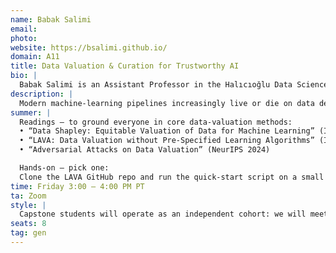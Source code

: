 ```yaml
---
name: Babak Salimi 
email: 
photo: 
website: https://bsalimi.github.io/
domain: A11
title: Data Valuation & Curation for Trustworthy AI
bio: |
  Babak Salimi is an Assistant Professor in the Halıcıoğlu Data Science Institute at UC San Diego. His research lies at the intersection of data management and machine learning, with a focus on building reliable, safe, and robust data-driven systems. He develops methods and tools that enhance the transparency and dependability of algorithmic decision-making, empowering practitioners to make informed and confident choices.
description: |
  Modern machine-learning pipelines increasingly live or die on data decisions—what to keep, what to toss, what to label next, and how much each record is “worth.” This domain surveys the growing toolkit of data-valuation and data-centric AI methods—Data Shapley (ICML 2019), influence functions, MMD/Wasserstein-based coresets, active-learning and subset-selection heuristics—that assign a quantitative score to every example’s marginal impact on model accuracy, robustness, and privacy risk. We’ll examine how those scores power practical tasks such as pruning noisy or duplicated records, budgeting scarce labeling effort, spotting harmful outliers, and auditing publicly released datasets. Students will dive into open benchmarks like WILDS (https://wilds.stanford.edu/) for distribution shifts and the DataPerf challenges (https://dataperf.org/) for curation leaderboards, replicate baseline valuation techniques in Quarter 1, and use the insights—and gaps—they uncover to propose original data-selection or curation projects for Quarter 2.
summer: |
  Readings — to ground everyone in core data-valuation methods:  
  • “Data Shapley: Equitable Valuation of Data for Machine Learning” (ICML 2019)  
  • “LAVA: Data Valuation without Pre-Specified Learning Algorithms” (ICLR 2023)  
  • “Adversarial Attacks on Data Valuation” (NeurIPS 2024)  

  Hands-on — pick one:  
  Clone the LAVA GitHub repo and run the quick-start script on a small UCI dataset, producing a ranked list of data values.
time: Friday 3:00 – 4:00 PM PT
ta: Zoom
style: |
  Capstone students will operate as an independent cohort: we will meet for a dedicated one-hour session each week where I lead mini-lectures, paper discussions, and milestone check-ins. While my PhD students are not formally part of the section, I may occasionally invite them to hold optional office-hour–style drop-ins for coding or tooling questions. I’ll be hands-on during project framing, data wrangling, and experimental design, then step back so teams can drive their own experiments and insights, checking progress and providing strategic guidance every week.
seats: 8
tag: gen
---
```


